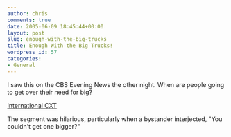 ```yaml
---
author: chris
comments: true
date: 2005-06-09 18:45:44+00:00
layout: post
slug: enough-with-the-big-trucks
title: Enough With the Big Trucks!
wordpress_id: 57
categories:
- General
---
```


I saw this on the CBS Evening News the other night. When are people going to get over their need for big?

[International CXT](http://www.internationaldelivers.com/site_layout/xtfamily/cxt.asp)

The segment was hilarious, particularly when a bystander interjected, "You couldn't get one bigger?"
